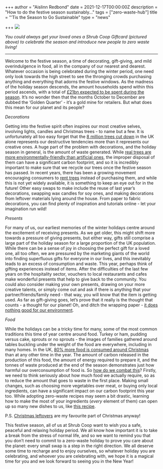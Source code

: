 +++
author = "Aislinn Redbond"
date = 2021-12-17T00:00:00Z
description = "How to do the festive season sustainably..."
tags = ["zero-waste-hub"]
title = "’Tis the Season to Go Sustainable"
type = "news"

+++
![](https://res.cloudinary.com/shrub-co-op/image/upload/v1639749818/shrubcoop.org/media/IMG_9733_lkky5g.jpg)

_You could always get your loved ones a Shrub Coop Giftcard (pictured above) to celebrate the season and introduce new people to zero waste living!_

***

Welcome to the festive season, a time of decorating, gift-giving, and mild overindulgence in food, all in the company of our nearest and dearest. Whatever occasion is being celebrated during the winter period, one need only look towards the high street to see the thronging crowds purchasing anything and everything that adorns the festive windows. As the madness of the holiday season descends, the amount households spend within this period ascends, with a total of [£21bn expected to be spent during the season](https://www.pwc.co.uk/industries/retail-consumer/insights/festive-predictions.html). It’s no wonder then that the months October to December are dubbed the ‘Golden Quarter’ - it’s a gold mine for retailers. But what does this mean for our planet and its people?

_Decorations_

Getting into the festive spirit often inspires our most creative selves, involving lights, candles and Christmas trees - to name but a few. It is unfortunately all too easy forget that the [8 million trees cut down](https://www.businessleader.co.uk/the-dark-environmental-impacts-of-our-christmas-season/) in the UK alone represents our destructive tendencies more than it represents our creative ones. A huge part of the problem with decorations, and the holiday season in general, is the amount of waste generated. While [real trees are more environmentally-friendly than artificial ones](https://cleanchoiceenergy.com/news/real-vs-artificial-trees), the improper disposal of them can have a significant carbon footprint, and so it is incredibly important to make sure that we recycle our trees once the festive season has passed. In recent years, there has been a growing movement encouraging consumers to [rent trees](https://theecochristmastreecompany.co.uk) instead of purchasing them, and while this is not yet widely available, it is something to keep an eye out for in the future! Other easy swaps to make include the reuse of last year’s decorations, swapping wax candles for soy ones, and making decorations from leftover materials lying around the house. From paper to fabric decorations, you can find plenty of inspiration and tutorials online - let your imagination run wild!

_Presents_

For many of us, our earliest memories of the winter holidays centre around the excitement of receiving presents. As we get older, this might shift more towards a pressure of giving presents, but either way, gifts still comprise a large part of the holiday season for a large proportion of the UK population. While there can be a sense of joy in choosing the perfect gift for a loved one, all too often, we are pressured by the marketing giants of the world into finding superfluous gifts for everyone in our lives, and this inevitably leads to an excess of consumption and waste. This year, perhaps think of gifting experiences instead of items. After the difficulties of the last few years on the hospitality sector, vouchers to local restaurants and cafes make wonderful presents that help to give back to the community. You could also consider making your own presents, drawing on your more creative talents, or simply come out and ask if there is anything that your partner/friends/family need - that way, you will know that the item is getting used. As far as gift-giving goes, let’s prove that it really is the thought that counts - a thought for our planet! Oh, and ditch the wrapping paper - [it does nothing good for our environment](https://www.allthingssupplychain.com/the-wrapping-paper-waste-problem-and-what-can-be-done-about-it/).

_Food_

While the holidays can be a tricky time for many, some of the most common traditions this time of year centre around food. Turkey or ham, pudding versus cake, sprouts or no sprouts - the images of families gathered around tables buckling under the weight of the food are everywhere, including in many homes. In the UK, [80% more food is consumed around Christmas](https://commercialwaste.trade/the-true-cost-of-christmas/) than at any other time in the year. The amount of carbon released in the production of this food, the amount of energy required to prepare it, and the tonnes of waste produced at the end of the season demonstrates just how harmful our overconsumption of food is. So [how do we combat this](https://www.irishtimes.com/life-and-style/ways-to-avoid-waste-with-your-christmas-food-shop-1.4743970)? Firstly, we need to think seriously about how much food we actually require, so as to reduce the amount that goes to waste in the first place. Making small changes, such as choosing more vegetables over meat, or buying only local ingredients, can have a significant impact on our carbon footprint this year too. While adopting zero-waste recipes may seem a bit drastic, learning how to make the most of your ingredients (_every_ element of them) can open up so many new dishes to us, like [this recipe](https://www.foodsavvy.org.uk/brussel-sprout-sauerkraut).

P.S. [Christmas leftovers](https://www.bbcgoodfood.com/recipes/bubble-squeak) are my favourite part of Christmas anyway!

This festive season, all of us at Shrub Coop want to wish you a safe, peaceful and relaxing holiday period. We all know how important it is to take a break from the stress of normal life, and so we want to remind you that you don’t need to commit to a zero-waste holiday to prove you care about the planet: every small swap is a step in the right direction. We all deserve some time to recharge and to enjoy ourselves, so whatever holiday you are celebrating, and whoever you are celebrating with, we hope it is a magical time for you and we look forward to seeing you in the New Year!